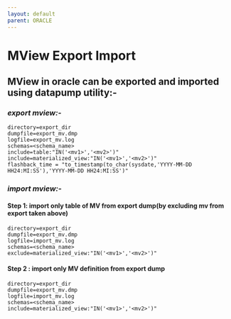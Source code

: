 ```yaml
---
layout: default
parent: ORACLE
---
```

# MView Export Import

## MView in oracle can be exported and imported using datapump utility:-

### *export mview:-*

```shell
directory=export_dir
dumpfile=export_mv.dmp
logfile=export_mv.log
schemas=<schema_name>
include=table:"IN('<mv1>','<mv2>')"
include=materialized_view:"IN('<mv1>','<mv2>')"
flashback_time = "to_timestamp(to_char(sysdate,'YYYY-MM-DD HH24:MI:SS'),'YYYY-MM-DD HH24:MI:SS')"
```

### *import mview:-*

#### **Step 1: import only table of MV from export dump(by excluding mv from export taken above)**

```shell
directory=export_dir
dumpfile=export_mv.dmp
logfile=import_mv.log
schemas=<schema_name>
exclude=materialized_view:"IN('<mv1>','<mv2>')"
```

#### **Step 2 : import only MV definition from export dump**

```shell
directory=export_dir
dumpfile=export_mv.dmp
logfile=import_mv.log
schemas=<schema_name>
include=materialized_view:"IN('<mv1>','<mv2>')"
```
